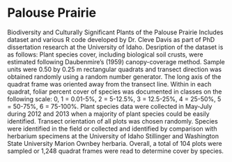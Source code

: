 # Palouse Prairie
Biodiversity and Culturally Significant Plants of the Palouse Prairie
Includes dataset and various R code developed by Dr. Cleve Davis as part of PhD dissertation research at the University of Idaho. Desription of the dataset is as follows:
Plant species cover, including biological soil crusts, were estimated following Daubenmire’s (1959) canopy-coverage method. Sample units were 0.50 by 0.25 m rectangular quadrats and transect direction was obtained randomly using a random number generator. The long axis of the quadrat frame was oriented away from the transect line. Within in each quadrat, foliar percent cover of species was documented in classes on the following scale: 0, 1 = 0.01-5%, 2 = 5-12.5%, 3 = 12.5-25%, 4 = 25-50%, 5 = 50-75%, 6 = 75-100%. 
Plant species data were collected in May-July during 2012 and 2013 when a majority of plant species could be easily identified. Transect orientation of all plots was chosen randomly. Species were identified in the field or collected and identified by comparison with herbarium specimens at the University of Idaho Stillinger and Washington State University Marion Ownbey herbaria. Overall, a total of 104 plots were sampled or 1,248 quadrat frames were read to determine cover by species.
